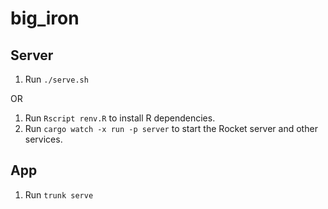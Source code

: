 # big_iron

## Server

1. Run `./serve.sh`

OR

1. Run `Rscript renv.R` to install R dependencies.
2. Run  `cargo watch -x run -p server` to start the Rocket server and other services. 

## App

1. Run `trunk serve`

